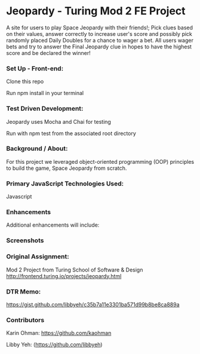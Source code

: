 # Jeopardy - Turing Mod 2 FE Project
A site for users to play Space Jeopardy with their friends!; Pick clues based on their values, answer correctly to increase user's score and possibly pick randomly placed Daily Doubles for a chance to wager a bet. All users wager bets and try to answer the Final Jeopardy clue in hopes to have the highest score and be declared the winner!


### Set Up - Front-end:
Clone this repo

Run npm install in your terminal


### Test Driven Development:
Jeopardy uses Mocha and Chai for testing

Run with npm test from the associated root directory


### Background / About:
For this project we leveraged object-oriented programming (OOP) principles to build the game, Space Jeopardy from scratch. 


### Primary JavaScript Technologies Used:
Javascript

### Enhancements
Additional enhancements will include:


### Screenshots


### Original Assignment:
Mod 2 Project from Turing School of Software & Design 
http://frontend.turing.io/projects/jeopardy.html


### DTR Memo:
https://gist.github.com/libbyeh/c35b7a11e3301ba571d99b8be8ca889a


### Contributors
Karin Ohman: https://github.com/kaohman

Libby Yeh: (https://github.com/libbyeh)


